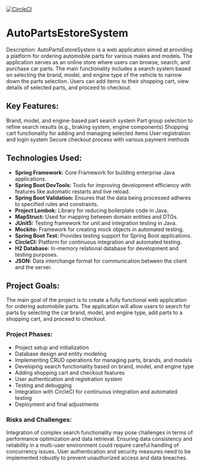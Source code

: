 [![CircleCI](https://dl.circleci.com/status-badge/img/circleci/K6MEbnQdqEgQE7qSJFetp9/MKj6ds9vRoXpubQ1PBLwf5/tree/main.svg?style=svg&circle-token=CCIPRJ_TPmPH9GWTJXS7SBxaE3FUF_676e4e9d5a915c13fbcfbab55ddc10796ead82ad)](https://dl.circleci.com/status-badge/redirect/circleci/K6MEbnQdqEgQE7qSJFetp9/MKj6ds9vRoXpubQ1PBLwf5/tree/main)

# AutoPartsEstoreSystem

Description:
AutoPartsEstoreSystem is a web application aimed at providing a platform for ordering automobile parts for various makes and models.
The application serves as an online store where users can browse, search, and purchase car parts.
The main functionality includes a search system based on selecting the brand, model, and engine type of the vehicle to narrow down the parts selection.
Users can add items to their shopping cart, view details of selected parts, and proceed to checkout.

## Key Features:

Brand, model, and engine-based part search system
Part group selection to refine search results (e.g., braking system, engine components)
Shopping cart functionality for adding and managing selected items
User registration and login system
Secure checkout process with various payment methods

## Technologies Used:
- __Spring Framework:__ Core Framework for building enterprise Java applications.
- __Spring Boot DevTools:__ Tools for improving development efficiency with features like automatic restarts and live reload.
- __Spring Boot Validation:__ Ensures that the data being processed adheres to specified rules and constraints.
- __Project Lombok:__ Library for reducing boilerplate code in Java.
- __MapStruct:__ Used for mapping between domain entities and DTOs.
- __JUnit5:__ Testing framework for unit and integration testing in Java.
- __Mockito:__ Framework for creating mock objects in automated testing. 
- __Spring Boot Test:__ Provides testing support for Spring Boot applications.
- __CircleCI:__ Platform for continuous integration and automated testing.
- __H2 Database:__ In-memory relational database for development and testing purposes.
- __JSON:__ Data interchange format for communication between the client and the server.

## Project Goals:
The main goal of the project is to create a fully functional web application for ordering automobile parts.
The application will allow users to search for parts by selecting the car brand, model, and engine type, add parts to a shopping cart, and proceed to checkout.

### Project Phases:

- Project setup and initialization
- Database design and entity modeling
- Implementing CRUD operations for managing parts, brands, and models
- Developing search functionality based on brand, model, and engine type
- Adding shopping cart and checkout features
- User authentication and registration system
- Testing and debugging
- Integration with CircleCI for continuous integration and automated testing
- Deployment and final adjustments

### Risks and Challenges:

Integration of complex search functionality may pose challenges in terms of performance optimization and data retrieval.
Ensuring data consistency and reliability in a multi-user environment could require careful handling of concurrency issues.
User authentication and security measures need to be implemented robustly to prevent unauthorized access and data breaches.
